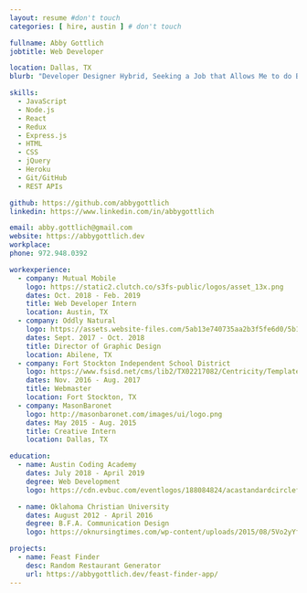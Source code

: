 ```yaml
---
layout: resume #don't touch
categories: [ hire, austin ] # don't touch

fullname: Abby Gottlich
jobtitle: Web Developer

location: Dallas, TX
blurb: "Developer Designer Hybrid, Seeking a Job that Allows Me to do Both"

skills:
  - JavaScript
  - Node.js
  - React
  - Redux
  - Express.js
  - HTML
  - CSS
  - jQuery
  - Heroku
  - Git/GitHub
  - REST APIs

github: https://github.com/abbygottlich
linkedin: https://www.linkedin.com/in/abbygottlich

email: abby.gottlich@gmail.com
website: https://abbygottlich.dev
workplace:
phone: 972.948.0392

workexperience:
  - company: Mutual Mobile
    logo: https://static2.clutch.co/s3fs-public/logos/asset_13x.png
    dates: Oct. 2018 - Feb. 2019
    title: Web Developer Intern
    location: Austin, TX
  - company: Oddly Natural
    logo: https://assets.website-files.com/5ab13e740735aa2b3f5fe6d0/5b15bf0302dd41479cecbabc_logo-plain.png
    dates: Sept. 2017 - Oct. 2018
    title: Director of Graphic Design
    location: Abilene, TX
  - company: Fort Stockton Independent School District
    logo: https://www.fsisd.net/cms/lib2/TX02217082/Centricity/Template/GlobalAssets/images///Logos/FSISD%20Logo.png
    dates: Nov. 2016 - Aug. 2017
    title: Webmaster
    location: Fort Stockton, TX
  - company: MasonBaronet
    logo: http://masonbaronet.com/images/ui/logo.png
    dates: May 2015 - Aug. 2015
    title: Creative Intern
    location: Dallas, TX

education:
  - name: Austin Coding Academy
    dates: July 2018 - April 2019
    degree: Web Development
    logo: https://cdn.evbuc.com/eventlogos/188084824/acastandardcirclefullname.png

  - name: Oklahoma Christian University
    dates: August 2012 - April 2016
    degree: B.F.A. Communication Design
    logo: https://oknursingtimes.com/wp-content/uploads/2015/08/5Vo2yYfK7GQvkNHLdEovow-OKChristian14.png

projects:
  - name: Feast Finder
    desc: Random Restaurant Generator
    url: https://abbygottlich.dev/feast-finder-app/
---
```

